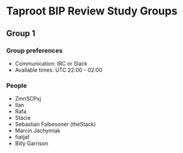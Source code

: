 # Taproot BIP Review Study Groups

## Group 1

### Group preferences
* Communication: IRC or Slack
* Available times: UTC 22:00 - 02:00

### People
* ZmnSCPxj
* Ilan
* Rafa
* Stacie
* Sebastian Falbesoner (theStack)
* Marcin Jachymiak 
* fiatjaf
* Billy Garrison
